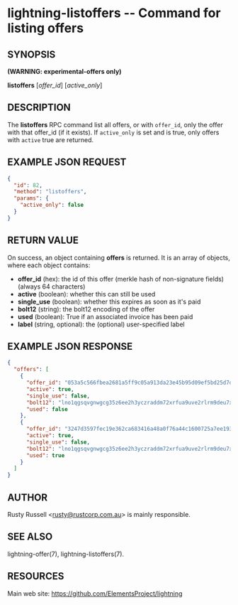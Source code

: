 lightning-listoffers -- Command for listing offers
=======================================================

SYNOPSIS
--------
**(WARNING: experimental-offers only)**

**listoffers** [*offer\_id*] [*active\_only*]

DESCRIPTION
-----------

The **listoffers** RPC command list all offers, or with `offer_id`,
only the offer with that offer\_id (if it exists).  If `active_only` is
set and is true, only offers with `active` true are returned.

EXAMPLE JSON REQUEST
------------
```json
{
  "id": 82,
  "method": "listoffers",
  "params": {
	"active_only": false
  }
}
```

RETURN VALUE
------------

[comment]: # (GENERATE-FROM-SCHEMA-START)
On success, an object containing **offers** is returned.  It is an array of objects, where each object contains:

- **offer\_id** (hex): the id of this offer (merkle hash of non-signature fields) (always 64 characters)
- **active** (boolean): whether this can still be used
- **single\_use** (boolean): whether this expires as soon as it's paid
- **bolt12** (string): the bolt12 encoding of the offer
- **used** (boolean): True if an associated invoice has been paid
- **label** (string, optional): the (optional) user-specified label

[comment]: # (GENERATE-FROM-SCHEMA-END)

EXAMPLE JSON RESPONSE
-----
```json
{
  "offers": [
    {
      "offer_id": "053a5c566fbea2681a5ff9c05a913da23e45b95d09ef5bd25d7d408f23da7084",
      "active": true,
      "single_use": false,
      "bolt12": "lno1qgsqvgnwgcg35z6ee2h3yczraddm72xrfua9uve2rlrm9deu7xyfzrcgqvqcdgq2z9pk7enxv4jjqen0wgs8yatnw3ujz83qkc6rvp4j28rt3dtrn32zkvdy7efhnlrpr5rp5geqxs783wtlj550qs8czzku4nk3pqp6m593qxgunzuqcwkmgqkmp6ty0wyvjcqdguv3pnpukedwn6cr87m89t74h3auyaeg89xkvgzpac70z3m9rn5xzu28c",
      "used": false
    },
    {
      "offer_id": "3247d3597fec19e362ca683416a48a0f76a44c1600725a7ee1936548feadacca",
      "active": true,
      "single_use": false,
      "bolt12": "lno1qgsqvgnwgcg35z6ee2h3yczraddm72xrfua9uve2rlrm9deu7xyfzrcxqd24x3qgqgqlgzs3gdhkven9v5sxvmmjype82um50ys3ug9kxsmqdvj3c6ut2cuu2s4nrf8k2dulccgaqcdzxgp583utjlu49rcyqt8hc3s797umxn3r9367rdqc577rma7key58fywkajxnuzyapge86hj2pg80rjrma40xdqrxnsnva5l3ce7hz4ua8wf755dees4y9vnq",
      "used": true
    }
  ]
}

```


AUTHOR
------

Rusty Russell <<rusty@rustcorp.com.au>> is mainly responsible.

SEE ALSO
--------

lightning-offer(7), lightning-listoffers(7).

RESOURCES
---------

Main web site: <https://github.com/ElementsProject/lightning>

[comment]: # ( SHA256STAMP:e3e1446c2c1bf74852663c1d417bb386908c47898b05e958f153f806e73a9b4c)
